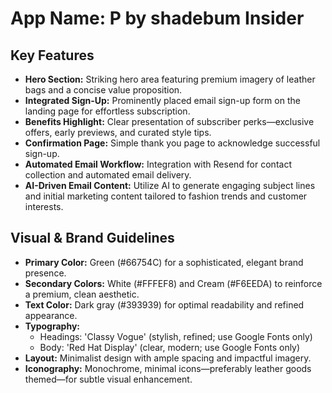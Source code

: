 # **App Name:** P by shadebum Insider

## Key Features

- **Hero Section:** Striking hero area featuring premium imagery of leather bags and a concise value proposition.
- **Integrated Sign-Up:** Prominently placed email sign-up form on the landing page for effortless subscription.
- **Benefits Highlight:** Clear presentation of subscriber perks—exclusive offers, early previews, and curated style tips.
- **Confirmation Page:** Simple thank you page to acknowledge successful sign-up.
- **Automated Email Workflow:** Integration with Resend for contact collection and automated email delivery.
- **AI-Driven Email Content:** Utilize AI to generate engaging subject lines and initial marketing content tailored to fashion trends and customer interests.

## Visual & Brand Guidelines

- **Primary Color:** Green (#66754C) for a sophisticated, elegant brand presence.
- **Secondary Colors:** White (#FFFEF8) and Cream (#F6EEDA) to reinforce a premium, clean aesthetic.
- **Text Color:** Dark gray (#393939) for optimal readability and refined appearance.
- **Typography:** 
  - Headings: 'Classy Vogue' (stylish, refined; use Google Fonts only)
  - Body: 'Red Hat Display' (clear, modern; use Google Fonts only)
- **Layout:** Minimalist design with ample spacing and impactful imagery.
- **Iconography:** Monochrome, minimal icons—preferably leather goods themed—for subtle visual enhancement.